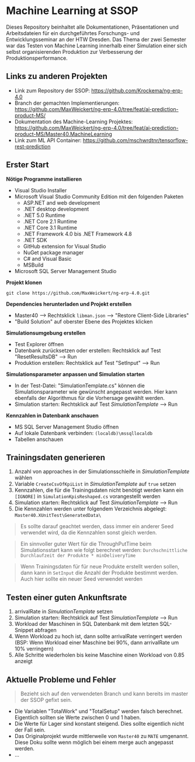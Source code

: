 # Machine Learning at SSOP
Dieses Repository beinhaltet alle Dokumentationen, Präsentationen und Arbeitsdateien für ein durchgeführtes Forschungs- und Entwicklungsseminar an der HTW Dresden. Das Thema der zwei Semester war das Testen von Machine Learning innerhalb einer Simulation einer sich selbst organisierenden Produktion zur Verbesserung der Produktionsperformance.

## Links zu anderen Projekten
- Link zum Repository der SSOP: https://github.com/Krockema/ng-erp-4.0
- Branch der gemachten Implementierungen: https://github.com/MaxWeickert/ng-erp-4.0/tree/feat/ai-prediction-product-MS/
- Dokumentation des Machine-Learning Projektes: https://github.com/MaxWeickert/ng-erp-4.0/tree/feat/ai-prediction-product-MS/Master40.MachineLearning
- Link zum ML API Container: https://github.com/mschwrdtnr/tensorflow-rest-prediction

## Erster Start
**Nötige Programme installieren**
- Visual Studio Installer
- Microsoft Visual Studio Community Edition mit den folgenden Paketen
  - ASP.NET and web development
  - .NET desktop development
  - .NET 5.0 Runtime
  - .NET Core 2.1 Runtime
  - .NET Core 3.1 Runtime
  - .NET Framework 4.0 bis .NET Framework 4.8
  - .NET SDK
  - GitHub extension for Visual Studio
  - NuGet package manager
  - C# and Visual Basic
  - MSBuild
- Microsoft SQL Server Management Studio

**Projekt klonen**
```
git clone https://github.com/MaxWeickert/ng-erp-4.0.git
```

**Dependencies herunterladen und Projekt erstellen**
- Master40 --> Rechtsklick `libman.json` --> "Restore Client-Side Libraries"
- "Build Solution" auf oberster Ebene des Projektes klicken

**Simulationsumgebung erstellen**
- Test Explorer öffnen
- Datenbank zurücksetzen oder erstellen: Rechtsklick auf  Test "ResetResultsDB" --> Run 
- Produktion erstellen: Rechtsklick auf Test "SetInput" --> Run

**Simulationsparameter anpassen und Simulation starten**
- In der Test-Datei: "SimulationTemplate.cs" können die Simulationsparameter wie gewünscht angepasst werden. Hier kann ebenfalls der Algorithmus für die Vorhersage gewählt werden.
- Simulation starten: Rechtsklick auf Test _SimulationTemplate_ --> Run

**Kennzahlen in Datenbank anschauen**
- MS SQL Server Management Studio öffnen
- Auf lokale Datenbank verbinden: `(localdb)\mssqllocaldb`
- Tabellen anschauen

## Trainingsdaten generieren
1. Anzahl von approaches in der Simulationsschleife in _SimulationTemplate_ wählen
2. Variable `CreateCsvOfKpiList` in  _SimulationTemplate_ auf `true` setzen
3. Kennzahlen, die für die Trainingsdaten nicht benötigt werden kann ein `[IGNORE]` in `SimulationKpisReshaped.cs` vorangestellt werden
4. Simulation starten: Rechtsklick auf Test _SimulationTemplate_ --> Run
5. Die Kennzahlen werden unter folgendem Verzeichnis abgelegt: `Master40.XUnitTest\GeneratedData\`

> Es sollte darauf geachtet werden, dass immer ein anderer Seed verwendet wird, da die Kennzahlen sonst gleich werden.
 
> Ein sinnvoller guter Wert für die ThroughPutTime beim Simulationsstart kann wie folgt berechnet werden: `Durchschnittliche Durchlaufzeit der Produkte * minDeliveryTime` 

> Wenn Trainingsdaten für für neue Produkte erstellt werden sollen, dann kann in `SetInput` die Anzahl der Produkte bestimmt werden. Auch hier sollte ein neuer Seed verwendet werden

## Testen einer guten Ankunftsrate
1. arrivalRate in _SimulationTemplate_ setzen
2. Simulation starten: Rechtsklick auf Test _SimulationTemplate_ --> Run
3. Workload der Maschinen in SQL Datenbank mit dem letzten SQL-Snippet abfragen
4. Wenn Workload zu hoch ist, dann sollte arrivalRate verringert werden (BSP: Wenn Workload einer Maschine bei 90%, dann arrivalRate um 10% verringern)
5. Alle Schritte wiederholen bis keine Maschine einen Workload von 0.85 anzeigt


## Aktuelle Probleme und Fehler
> Bezieht sich auf den verwendeten Branch und kann bereits im master der SSOP gefixt sein.

- Die Variablen "TotalWork" und "TotalSetup" werden falsch berechnet. Eigentlich sollten sie Werte zwischen 0 und 1 haben.
- Die Werte für Lager sind konstant steigend. Dies sollte eigentlich nicht der Fall sein.
- Das Originalprojekt wurde mittlerweile von `Master40` zu `MATE` umgenannt. Diese Doku sollte wenn möglich bei einem merge auch angepasst werden.
- ...
